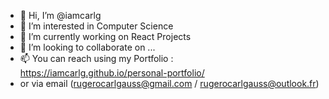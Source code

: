 - 👋 Hi, I’m @iamcarlg
- 👀 I’m interested in Computer Science
- 🌱 I’m currently working on React Projects
- 💞️ I’m looking to collaborate on ...
- 📫 You can reach using my Portfolio : https://iamcarlg.github.io/personal-portfolio/
- or via email (rugerocarlgauss@gmail.com / rugerocarlgauss@outlook.fr)

<!---
iamcarlg/iamcarlg is a ✨ special ✨ repository because its `README.md` (this file) appears on your GitHub profile.
You can click the Preview link to take a look at your changes.
--->
